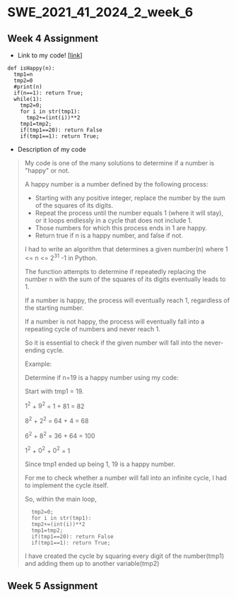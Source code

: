# SWE_2021_41_2024_2_week_6

## Week 4 Assignment

- Link to my code! [[link]](https://github.com/vladimirgluten-1/SWE_2021_41_2024_2_week_4/blob/main/2024310693_%E1%84%8B%E1%85%B5%E1%84%8B%E1%85%AF%E1%86%AB%E1%84%80%E1%85%B5.ipynb)

```
def isHappy(n):
  tmp1=n
  tmp2=0
  #print(n)
  if(n==1): return True;
  while(1):
    tmp2=0;
    for i in str(tmp1):
      tmp2+=(int(i))**2
    tmp1=tmp2;
    if(tmp1==20): return False
    if(tmp1==1): return True;
```
- Description of my code
> My code is one of the many solutions to determine if a number is "happy" or not.
>
> A happy number is a number defined by the following process:
> - Starting with any positive integer, replace the number by the sum of the squares of its digits.
> - Repeat the process until the number equals 1 (where it will stay), or it loops endlessly in a cycle that does not include 1.
> - Those numbers for which this process ends in 1 are happy.
> - Return true if n is a happy number, and false if not.
> 
> I had to write an algorithm that determines a given number(n) where 1 <= n <= $2^{31}$ -1 in Python.
> 
> The function attempts to determine if repeatedly replacing the number n with the sum of the squares of its digits eventually leads to 1.
> 
> If a number is happy, the process will eventually reach 1, regardless of the starting number.
> 
> If a number is not happy, the process will eventually fall into a repeating cycle of numbers and never reach 1.
> 
> So it is essential to check if the given number will fall into the never-ending cycle.
> 
> Example:
> 
> Determine if n=19 is a happy number using my code:
> 
> Start with tmp1 = 19.
> 
> $1^{2}$ + $9^{2}$ = 1 + 81 = 82
> 
> $8^{2}$ + $2^{2}$ = 64 + 4 = 68
>
> $6^{2}$ + $8^{2}$ = 36 + 64 = 100
>
> $1^{2}$ + $0^{2}$ + $0^{2}$ = 1
>
> Since tmp1 ended up being 1, 19 is a happy number.
>
> For me to check whether a number will fall into an infinite cycle, I had to implement the cycle itself.
>
> So, within the main loop,
>
> ```
>   tmp2=0;
>   for i in str(tmp1):
>   tmp2+=(int(i))**2
>   tmp1=tmp2;
>   if(tmp1==20): return False
>   if(tmp1==1): return True;
> ```
> I have created the cycle by squaring every digit of the number(tmp1) and adding them up to another variable(tmp2)








## Week 5 Assignment
